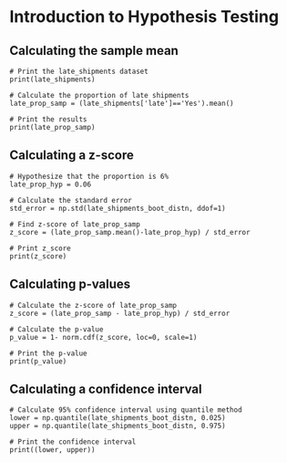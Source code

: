 # Introduction to Hypothesis Testing
## Calculating the sample mean
~~~
# Print the late_shipments dataset
print(late_shipments)

# Calculate the proportion of late shipments
late_prop_samp = (late_shipments['late']=='Yes').mean()

# Print the results
print(late_prop_samp)
~~~
## Calculating a z-score

~~~
# Hypothesize that the proportion is 6%
late_prop_hyp = 0.06

# Calculate the standard error
std_error = np.std(late_shipments_boot_distn, ddof=1)

# Find z-score of late_prop_samp
z_score = (late_prop_samp.mean()-late_prop_hyp) / std_error

# Print z_score
print(z_score)
~~~
## Calculating p-values
~~~
# Calculate the z-score of late_prop_samp
z_score = (late_prop_samp - late_prop_hyp) / std_error

# Calculate the p-value
p_value = 1- norm.cdf(z_score, loc=0, scale=1)
                 
# Print the p-value
print(p_value) 
~~~
## Calculating a confidence interval
~~~
# Calculate 95% confidence interval using quantile method
lower = np.quantile(late_shipments_boot_distn, 0.025)
upper = np.quantile(late_shipments_boot_distn, 0.975)

# Print the confidence interval
print((lower, upper))
~~~
